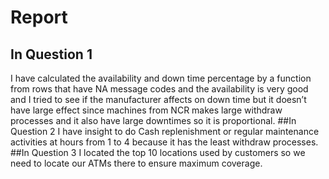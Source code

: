 # Report
## In Question 1 
I  have calculated the availability and down time percentage by a function from rows that have NA message codes and the availability is very good and I tried to see if the manufacturer affects on down time but it doesn’t have large effect since machines from NCR makes large withdraw processes and it also have large downtimes so it is proportional.
##In Question 2 
I have insight to do Cash replenishment or regular maintenance activities at hours from 1 to 4 because it has the least withdraw processes.
##In Question 3 
I located the top 10 locations used by customers so we need to locate our ATMs there to ensure maximum coverage.